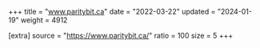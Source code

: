 +++
title = "www.paritybit.ca"
date = "2022-03-22"
updated = "2024-01-19"
weight = 4912

[extra]
source = "https://www.paritybit.ca/"
ratio = 100
size = 5
+++
